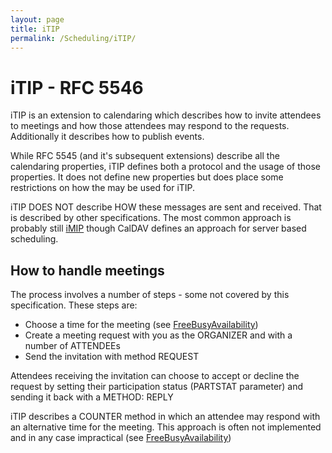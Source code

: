 ```yaml
---
layout: page
title: iTIP
permalink: /Scheduling/iTIP/
---
```


# iTIP - RFC 5546

iTIP is an extension to calendaring which describes how to invite attendees to meetings and how those attendees may respond to the requests. Additionally it describes how to publish events.

While RFC 5545 (and it's subsequent extensions) describe all the calendaring properties, iTIP defines both a protocol and the usage of those properties. It does not define new properties but does place some restrictions on how the may be used for iTIP.

iTIP DOES NOT describe HOW these messages are sent and received. That is described by other specifications. The most common approach is probably still [iMIP](../iMIP/) though CalDAV defines an approach for server based scheduling.

## How to handle meetings
The process involves a number of steps - some not covered by this specification. These steps are:

   *  Choose a time for the meeting (see [FreeBusyAvailability](../FreeBusyAvailability/))
   *  Create a meeting request with you as the ORGANIZER and with a number of ATTENDEEs
   *  Send the invitation with method REQUEST
   
Attendees receiving the invitation can choose to accept or decline the request by setting their participation status (PARTSTAT parameter) and sending it back with a METHOD: REPLY

iTIP describes a COUNTER method in which an attendee may respond with an alternative time for the meeting. This approach is often not implemented and in any case impractical (see [FreeBusyAvailability](../FreeBusyAvailability/)) 